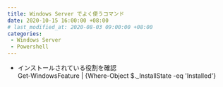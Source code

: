 ```yaml
---
title: Windows Server でよく使うコマンド
date: 2020-10-15 16:00:00 +08:00
# last_modified_at: 2020-08-03 09:00:00 +08:00
categories: 
 - Windows Server 
 - Powershell
---
```


+ インストールされている役割を確認  
Get-WindowsFeature | {Where-Object $._InstallState -eq 'Installed'}


